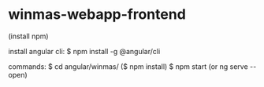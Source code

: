 # winmas-webapp-frontend

(install npm)

install angular cli: 
$ npm install -g @angular/cli

commands:
$ cd angular/winmas/
($ npm install)
$ npm start (or ng serve --open)